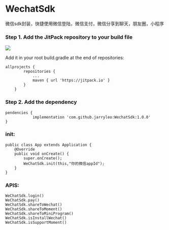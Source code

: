 # WechatSdk
微信sdk封装，快捷使用微信登陆，微信支付，微信分享到聊天，朋友圈，小程序

### Step 1. Add the JitPack repository to your build file

[![](https://jitpack.io/v/jarryleo/WechatSdk.svg)](https://jitpack.io/#jarryleo/WechatSdk)

Add it in your root build.gradle at the end of repositories:
```
allprojects {
		repositories {
			...
			maven { url 'https://jitpack.io' }
		}
	}
```
### Step 2. Add the dependency
```
pendencies {
	        implementation 'com.github.jarryleo:WechatSdk:1.0.0'
}
```
### init:
```
public class App extends Application {
    @Override
    public void onCreate() {
        super.onCreate();
        WeChatSdk.init(this,"你的微信appId");
    }
}
```
### APIS:
```
WeChatSdk.login()
WeChatSdk.pay()
WeChatSdk.shareToWechat()
WeChatSdk.shareToMoment()
WeChatSdk.shareToMiniProgram()
WeChatSdk.isInstallWechat()
WeChatSdk.isSupportMoment()
```
